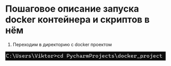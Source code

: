 # Пошаговое описание запуска docker контейнера и скриптов в нём

1) Переходим в директорию с docker проектом

[comment]: <> (<tr>)

![plot](./docker_project/readme_illustrations/1.jpg)

[comment]: <> (</tr>)
